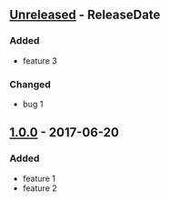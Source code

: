 <!-- next-header -->

## [Unreleased] - ReleaseDate

### Added

- feature 3

### Changed

- bug 1

## [1.0.0] - 2017-06-20

### Added

- feature 1
- feature 2

<!-- next-url -->
[Unreleased]: https://github.com/assert-rs/predicates-rs/compare/v1.0.0...HEAD
[1.0.0]: https://github.com/assert-rs/predicates-rs/compare/v0.9.0...v1.0.0
